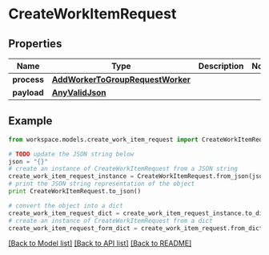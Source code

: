 # CreateWorkItemRequest


## Properties
Name | Type | Description | Notes
------------ | ------------- | ------------- | -------------
**process** | [**AddWorkerToGroupRequestWorker**](AddWorkerToGroupRequestWorker.md) |  | 
**payload** | [**AnyValidJson**](AnyValidJson.md) |  | 

## Example

```python
from workspace.models.create_work_item_request import CreateWorkItemRequest

# TODO update the JSON string below
json = "{}"
# create an instance of CreateWorkItemRequest from a JSON string
create_work_item_request_instance = CreateWorkItemRequest.from_json(json)
# print the JSON string representation of the object
print CreateWorkItemRequest.to_json()

# convert the object into a dict
create_work_item_request_dict = create_work_item_request_instance.to_dict()
# create an instance of CreateWorkItemRequest from a dict
create_work_item_request_form_dict = create_work_item_request.from_dict(create_work_item_request_dict)
```
[[Back to Model list]](../README.md#documentation-for-models) [[Back to API list]](../README.md#documentation-for-api-endpoints) [[Back to README]](../README.md)



